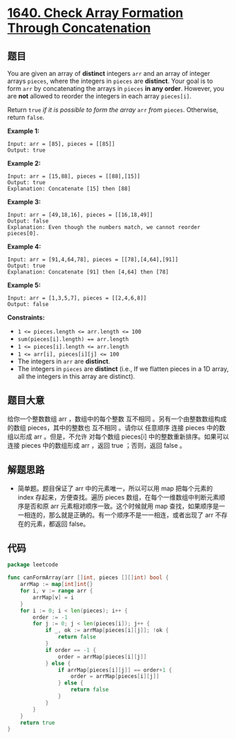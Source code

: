 # [1640. Check Array Formation Through Concatenation](https://leetcode.com/problems/check-array-formation-through-concatenation/)


## 题目

You are given an array of **distinct** integers `arr` and an array of integer arrays `pieces`, where the integers in `pieces` are **distinct**. Your goal is to form `arr` by concatenating the arrays in `pieces` **in any order**. However, you are **not** allowed to reorder the integers in each array `pieces[i]`.

Return `true` *if it is possible to form the array* `arr` *from* `pieces`. Otherwise, return `false`.

**Example 1:**

```
Input: arr = [85], pieces = [[85]]
Output: true
```

**Example 2:**

```
Input: arr = [15,88], pieces = [[88],[15]]
Output: true
Explanation: Concatenate [15] then [88]
```

**Example 3:**

```
Input: arr = [49,18,16], pieces = [[16,18,49]]
Output: false
Explanation: Even though the numbers match, we cannot reorder pieces[0].
```

**Example 4:**

```
Input: arr = [91,4,64,78], pieces = [[78],[4,64],[91]]
Output: true
Explanation: Concatenate [91] then [4,64] then [78]
```

**Example 5:**

```
Input: arr = [1,3,5,7], pieces = [[2,4,6,8]]
Output: false

```

**Constraints:**

- `1 <= pieces.length <= arr.length <= 100`
- `sum(pieces[i].length) == arr.length`
- `1 <= pieces[i].length <= arr.length`
- `1 <= arr[i], pieces[i][j] <= 100`
- The integers in `arr` are **distinct**.
- The integers in `pieces` are **distinct** (i.e., If we flatten pieces in a 1D array, all the integers in this array are distinct).

## 题目大意

给你一个整数数组 arr ，数组中的每个整数 互不相同 。另有一个由整数数组构成的数组 pieces，其中的整数也 互不相同 。请你以 任意顺序 连接 pieces 中的数组以形成 arr 。但是，不允许 对每个数组 pieces[i] 中的整数重新排序。如果可以连接 pieces 中的数组形成 arr ，返回 true ；否则，返回 false 。

## 解题思路

- 简单题。题目保证了 arr 中的元素唯一，所以可以用 map 把每个元素的 index 存起来，方便查找。遍历 pieces 数组，在每个一维数组中判断元素顺序是否和原 arr 元素相对顺序一致。这个时候就用 map 查找，如果顺序是一一相连的，那么就是正确的。有一个顺序不是一一相连，或者出现了 arr 不存在的元素，都返回 false。

## 代码

```go
package leetcode

func canFormArray(arr []int, pieces [][]int) bool {
	arrMap := map[int]int{}
	for i, v := range arr {
		arrMap[v] = i
	}
	for i := 0; i < len(pieces); i++ {
		order := -1
		for j := 0; j < len(pieces[i]); j++ {
			if _, ok := arrMap[pieces[i][j]]; !ok {
				return false
			}
			if order == -1 {
				order = arrMap[pieces[i][j]]
			} else {
				if arrMap[pieces[i][j]] == order+1 {
					order = arrMap[pieces[i][j]]
				} else {
					return false
				}
			}
		}
	}
	return true
}
```